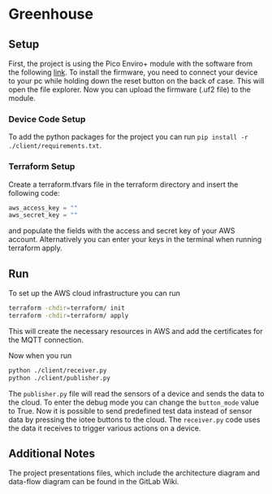 # Greenhouse

## Setup
First, the project is using the Pico Enviro+ module with the software from the following [link](https://gitlab.mi.hdm-stuttgart.de/iotee/firmware/-/packages).
To install the firmware, you need to connect your device to your pc while holding down the reset button on the back of case. This will open the file explorer. Now you can upload the firmware (.uf2 file) to the module.

### Device Code Setup
To add the python packages for the project you can run `pip install -r ./client/requirements.txt`.

### Terraform Setup
Create a terraform.tfvars file in the terraform directory and insert the following code:
```terraform    
aws_access_key = ""
aws_secret_key = ""
```
and populate the fields with the access and secret key of your AWS account.
Alternatively you can enter your keys in the terminal when running terraform apply.

## Run
To set up the AWS cloud infrastructure you can run 
```bash
terraform -chdir=terraform/ init
terraform -chdir=terraform/ apply
```
This will create the necessary resources in AWS and add the certificates for the MQTT connection.

Now when you run 
```bash
python ./client/receiver.py
python ./client/publisher.py
```
The `publisher.py` file will read the sensors of a device and sends the data to the cloud. To enter the debug mode you can change the `button_mode` value to True. Now it is possible to send predefined test data instead of sensor data by pressing the iotee buttons to the cloud.
The `receiver.py` code uses the data it receives to trigger various actions on a device.

## Additional Notes
The project presentations files, which include the architecture diagram and data-flow diagram can be found in the GitLab Wiki.
